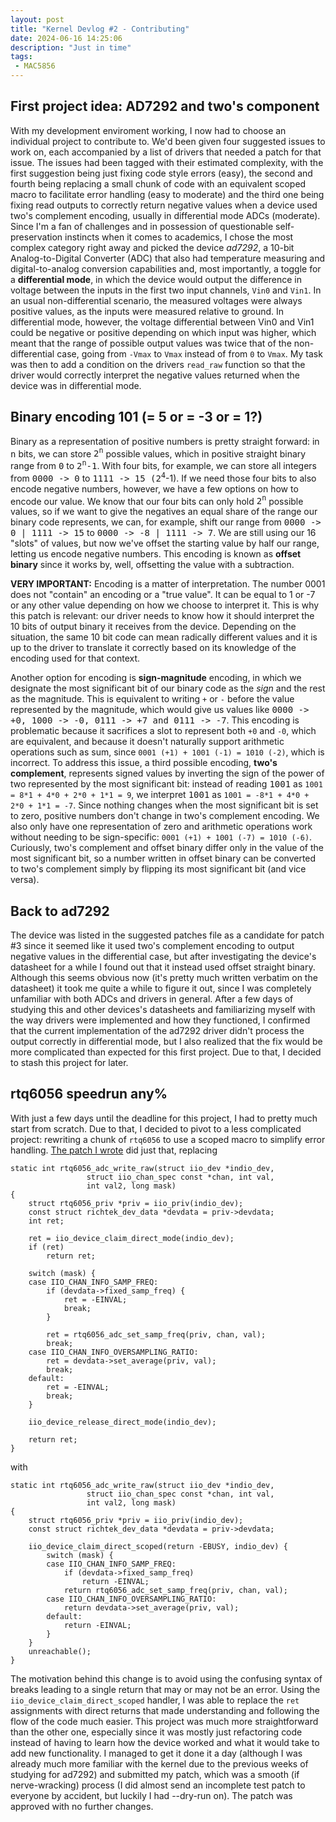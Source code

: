 ```yaml
---
layout: post
title: "Kernel Devlog #2 - Contributing"
date: 2024-06-16 14:25:06
description: "Just in time"
tags: 
 - MAC5856
---
```



## First project idea: AD7292 and two's component
With my development enviroment working, I now had to choose an individual project to contribute to. We'd been given four suggested issues to work on, each accompanied by a list of drivers that needed a patch for that issue. The issues had been tagged with their estimated complexity, with the first suggestion being just fixing code style errors (easy), the second and fourth being replacing a small chunk of code with an equivalent scoped macro to facilitate error handling (easy to moderate) and the third one being fixing read outputs to correctly return negative values when a device used two's complement encoding, usually in differential mode ADCs (moderate). Since I'm a fan of challenges and in possession of questionable self-preservation instincts when it comes to academics, I chose the most complex category right away and picked the device *ad7292*, a 10-bit Analog-to-Digital Converter (ADC) that also had temperature measuring and digital-to-analog conversion capabilities and, most importantly, a toggle for a **differential mode**, in which the device would output the difference in voltage between the inputs in the first two input channels, ```Vin0``` and ```Vin1```. In an usual non-differential scenario, the measured voltages were always positive values, as the inputs were measured relative to ground. In differential mode, however, the voltage differential between Vin0 and Vin1 could be negative or positive depending on which input was higher, which meant that the range of possible output values was twice that of the non-differential case, going from ```-Vmax``` to ```Vmax``` instead of from ```0``` to ```Vmax```. My task was then to add a condition on the drivers ```read_raw``` function so that the driver would correctly interpret the negative values returned when the device was in differential mode.

## Binary encoding 101 (= 5 or = -3 or = 1?)
Binary as a representation of positive numbers is pretty straight forward: in <samp>n</samp> bits, we can store <samp>2<sup>n</sup></samp> possible values, which in positive straight binary range from <samp>0</samp> to <samp>2<sup>n</sup>-1</samp>. With four bits, for example, we can store all integers from <samp>0000 -> 0</samp> to <samp>1111 -> 15 (2<sup>4</samp>-1). If we need those four bits to also encode negative numbers, however, we have a few options on how to encode our value. We know that our four bits can only hold <samp>2<sup>n</sup></samp> possible values, so if we want to give the negatives an equal share of the range our binary code represents, we can, for example, shift our range from <samp>0000 -> 0 | 1111 -> 15</samp> to <samp>0000 -> -8 | 1111 -> 7</samp>. We are still using our 16 "slots" of values, but now we've offset the starting value by half our range, letting us encode negative numbers. This encoding is known as **offset binary** since it works by, well, offsetting the value with a subtraction. 

**VERY IMPORTANT:** Encoding is a matter of interpretation. The number 0001 does not "contain" an encoding or a "true value". It can be equal to 1 or -7 or any other value depending on how we choose to interpret it. This is why this patch is relevant: our driver needs to know how it should interpret the 10 bits of output binary it receives from the device. Depending on the situation, the same 10 bit code can mean radically different values and it is up to the driver to translate it correctly based on its knowledge of the encoding used for that context.

Another option for encoding is **sign-magnitude** encoding, in which we designate the most significant bit of our binary code as the *sign* and the rest as the magnitude. This is equivalent to writing ```+``` or ```-``` before the value represented by the magnitude, which would give us values like <samp>0000 -> +0, 1000 -> -0, 0111 -> +7 and 0111 -> -7</samp>. This encoding is problematic because it sacrifices a slot to represent both ```+0``` and ```-0```, which are equivalent, and because it doesn't naturally support arithmetic operations such as sum, since ```0001 (+1) + 1001 (-1) = 1010 (-2)```, which is incorrect. To address this issue, a third possible encoding, **two's complement**, represents signed values by inverting the sign of the power of two represented by the most significant bit: instead of reading <samp>1001</samp> as ```1001 = 8*1 + 4*0 + 2*0 + 1*1 = 9```, we interpret <samp>1001</samp> as ```1001 = -8*1 + 4*0 + 2*0 + 1*1 = -7```. Since nothing changes when the most significant bit is set to zero, positive numbers don't change in two's complement encoding. We also only have one representation of zero and arithmetic operations work without needing to be sign-specific: ```0001 (+1) + 1001 (-7) = 1010 (-6)```. Curiously, two's complement and offset binary differ only in the value of the most significant bit, so a number written in offset binary can be converted to two's complement simply by flipping its most significant bit (and vice versa).

## Back to ad7292

The device was listed in the suggested patches file as a candidate for patch #3 since it seemed like it used two's complement encoding to output negative values in the differential case, but after investigating the device's datasheet for a while I found out that it instead used offset straight binary. Although this seems obvious now (it's pretty much written verbatim on the datasheet) it took me quite a while to figure it out, since I was completely unfamiliar with both ADCs and drivers in general. After a few days of studying this and other devices's datasheets and familiarizing myself with the way drivers were implemented and how they functioned, I confirmed that the current implementation of the ad7292 driver didn't process the output correctly in differential mode, but I also realized that the fix would be more complicated than expected for this first project. Due to that, I decided to stash this project for later.

## rtq6056 speedrun any%

With just a few days until the deadline for this project, I had to pretty much start from scratch. Due to that, I decided to pivot to a less complicated project: rewriting a chunk of ```rtq6056``` to use a scoped macro to simplify error handling. [The patch I wrote](https://lore.kernel.org/linux-iio/340CF1714359733000.cy_huang@richtek.com/T/#t) did just that, replacing
```
static int rtq6056_adc_write_raw(struct iio_dev *indio_dev,
				 struct iio_chan_spec const *chan, int val,
				 int val2, long mask)
{
	struct rtq6056_priv *priv = iio_priv(indio_dev);
	const struct richtek_dev_data *devdata = priv->devdata;
	int ret;

	ret = iio_device_claim_direct_mode(indio_dev);
	if (ret)
		return ret;

	switch (mask) {
	case IIO_CHAN_INFO_SAMP_FREQ:
		if (devdata->fixed_samp_freq) {
			ret = -EINVAL;
			break;
		}

		ret = rtq6056_adc_set_samp_freq(priv, chan, val);
		break;
	case IIO_CHAN_INFO_OVERSAMPLING_RATIO:
		ret = devdata->set_average(priv, val);
		break;
	default:
		ret = -EINVAL;
		break;
	}

	iio_device_release_direct_mode(indio_dev);

	return ret;
}
```

with

```
static int rtq6056_adc_write_raw(struct iio_dev *indio_dev,
				 struct iio_chan_spec const *chan, int val,
				 int val2, long mask)
{
	struct rtq6056_priv *priv = iio_priv(indio_dev);
	const struct richtek_dev_data *devdata = priv->devdata;

	iio_device_claim_direct_scoped(return -EBUSY, indio_dev) {
		switch (mask) {
		case IIO_CHAN_INFO_SAMP_FREQ:
			if (devdata->fixed_samp_freq)
				return -EINVAL;
			return rtq6056_adc_set_samp_freq(priv, chan, val);
		case IIO_CHAN_INFO_OVERSAMPLING_RATIO:
			return devdata->set_average(priv, val);
		default:
			return -EINVAL;
		}
	}
	unreachable();
}
```

The motivation behind this change is to avoid using the confusing syntax of breaks leading to a single return that may or may not be an error. Using the ```iio_device_claim_direct_scoped``` handler, I was able to replace the ```ret``` assignments with direct returns that made understanding and following the flow of the code much easier. This project was much more straightforward than the other one, especially since it was mostly just refactoring code instead of having to learn how the device worked and what it would take to add new functionality. I managed to get it done it a day (although I was already much more familiar with the kernel due to the previous weeks of studying for ad7292) and submitted my patch, which was a smooth (if nerve-wracking) process (I did almost send an incomplete test patch to everyone by accident, but luckily I had --dry-run on). The patch was approved with no further changes.